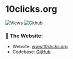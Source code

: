 # 10clicks.org
![Views](https://komarev.com/ghpvc/?username=10clicks&theme=vue)
[![Github](https://img.shields.io/github/followers/10clicks?label=Follow&style=social&theme=vue)](https://github.com/10clicks)

### 🧰 The Website:
- Website: <a href="https://www.10clicks.org" target="_blank" rel="noopener noreferrer">www.10clicks.org</a>
- Codebase: <a href="https://github.com/10clicks/10clicks.org" target="_blank" rel="noopener noreferrer">GitHub</a>
